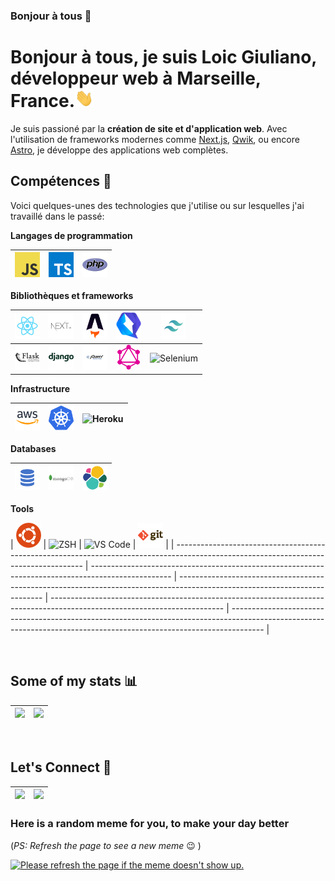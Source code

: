 ### Bonjour à tous 👋

<h1>Bonjour à tous, je suis Loic Giuliano, développeur web à Marseille, France.<img  src="https://raw.githubusercontent.com/ABSphreak/ABSphreak/master/gifs/Hi.gif" width="30px"></h1>

Je suis passioné par la **création de site et d'application web**. Avec l'utilisation de frameworks modernes comme <a href="https://nextjs.org/">Next.js</a>, <a href="https://qwik.dev/">Qwik</a>, ou encore <a href="https://astro.build/">Astro<a>, je développe des applications web complètes.

## Compétences :muscle:

Voici quelques-unes des technologies que j'utilise ou sur lesquelles j'ai travaillé dans le passé:

**Langages de programmation**

| <img alt="JS" title="JavaScript" width="40px" src="https://raw.githubusercontent.com/github/explore/master/topics/javascript/javascript.png"> | <img alt="Typescript" title="Typescript" width="40px" src="https://raw.githubusercontent.com/github/explore/main/topics/typescript/typescript.png"> | <img title="PHP" alt="PHP" width="40px" src="https://raw.githubusercontent.com/github/explore/main/topics/php/php.png"> |
| --------------------------------------------------------------------------------------------------------------------------------------------- | --------------------------------------------------------------------------------------------------------------------------------------------------- | ----------------------------------------------------------------------------------------------------------------------- |

**Bibliothèques et frameworks**

| <img title="React" alt="React" width="40px" src="https://raw.githubusercontent.com/github/explore/master/topics/react/react.png"> | <img title="Nextjs" alt="Nextjs" width="40px" src="https://raw.githubusercontent.com/github/explore/master/topics/nextjs/nextjs.png"> | <img title="Astro" alt="Astro" width="40px" src="https://raw.githubusercontent.com/github/explore/master/topics/astro/astro.png"> | <img title="Qwik" alt="Qwik" width="40px" src="https://raw.githubusercontent.com/DevWeb13/DevWeb13/7be38b75fe5bb6d0ce4306f4463056035c20ee70/qwik-1.svg">     | <img title="Tailwind" alt="Tailwind" width="40px" src="https://raw.githubusercontent.com/github/explore/master/topics/tailwind/tailwind.png"> |
| ----------------------------------------------------------------------------------------------------------------------------------------------------- | ---------------------------------------------------------------------------------------------------------------------------------------------------- | ------------------------------------------------------------------------------------------------------------------------------------------------------------- | ----------------------------------------------------------------------------------------------------------------------------------------- | ------------------------------------------------------------------------------------------------------------------------------------- |
| <img title="Flask" alt="Flask" width="40px" src="https://raw.githubusercontent.com/github/explore/master/topics/flask/flask.png">                     | <img title="Django" alt="Django" width="40px" src="https://raw.githubusercontent.com/github/explore/master/topics/django/django.png">                | <img title="jQuery" alt="jQuery" width="40px" src="https://raw.githubusercontent.com/github/explore/master/topics/jquery/jquery.png">                         | <img title="GrahpQL" alt="GraphQL" width="40px" src="https://raw.githubusercontent.com/github/explore/master/topics/graphql/graphql.png"> | <img title="Selenium" alt="Selenium" width="40px" src="https://img.icons8.com/color/48/000000/selenium-test-automation.png">          |

**Infrastructure**

| <img title="AWS" alt="AWS" width="40px" src="https://raw.githubusercontent.com/github/explore/main/topics/aws/aws.png"> | <img title="Kubernetes" alt="Kubernetes" width="40px" src="https://raw.githubusercontent.com/github/explore/main/topics/kubernetes/kubernetes.png"> | <img title="Heroku" alt="Heroku" width="40px" src="https://img.icons8.com/color/48/000000/heroku.png"> |
| ----------------------------------------------------------------------------------------------------------------------- | --------------------------------------------------------------------------------------------------------------------------------------------------- | ------------------------------------------------------------------------------------------------------ |

**Databases**

| <img title="SQL" alt="SQL" width="40px" src="https://raw.githubusercontent.com/github/explore/master/topics/sql/sql.png"> | <img title="MongoDB" alt="MongoDB" width="40px" src="https://raw.githubusercontent.com/github/explore/master/topics/mongodb/mongodb.png"> | <img title="ElasticSearch" alt="ElasticSearch" width="40px" src="https://raw.githubusercontent.com/github/explore/master/topics/elasticsearch/elasticsearch.png"> <br> |
| ------------------------------------------------------------------------------------------------------------------------- | ----------------------------------------------------------------------------------------------------------------------------------------- | ---------------------------------------------------------------------------------------------------------------------------------------------------------------------- |

**Tools**

| <img title="Ubuntu" alt="Ubuntu" width="40px" src="https://raw.githubusercontent.com/github/explore/master/topics/ubuntu/ubuntu.png"> | <img title="ZSH" alt="ZSH" width="40px" src="https://s3.amazonaws.com/ohmyzsh/oh-my-zsh-logo.png"> | <img title="VS Code" alt="VS Code" width="40px" src="https://img.icons8.com/fluent/48/000000/visual-studio-code-2019.png"> | <img title="git" alt="git" width="40px" src="https://raw.githubusercontent.com/github/explore/master/topics/git/git.png"> |
| ------------------------------------------------------------------------------------------------------------------------------------- | -------------------------------------------------------------------------------------------------- | -------------------------------------------------------------------------------------------------------------------------- | ------------------------------------------------------------------------------------------------------------------------- | -------------------------------------------------------------------------------------------------------------------------------------------------------------------- |

<br>

## Some of my stats :bar_chart:

| <img src="https://github-readme-stats.vercel.app/api?username=techytushar&show_icons=true&theme=radical&include_all_commits=true"> | <a href="https://stackoverflow.com/users/story/5679285"><img src="https://github-readme-stackoverflow.vercel.app/?userID=5679285&theme=dark" height="250"></a> |
| ---------------------------------------------------------------------------------------------------------------------------------- | -------------------------------------------------------------------------------------------------------------------------------------------------------------- |

<br>

## Let's Connect :handshake:

| <a href="https://www.linkedin.com/in/tusharmit/"><img src="https://cdn2.iconfinder.com/data/icons/social-media-2285/512/1_Linkedin_unofficial_colored_svg-128.png" width="40"></a> | <a href="https://www.kaggle.com/techytushar/"><img src="https://www.vectorlogo.zone/logos/kaggle/kaggle-icon.svg" width="40"></a> |
| ---------------------------------------------------------------------------------------------------------------------------------------------------------------------------------- | --------------------------------------------------------------------------------------------------------------------------------- |

### Here is a random meme for you, to make your day better

(_PS: Refresh the page to see a new meme_ :wink: )

<a href="https://github.com/techytushar/random-memer"><img src='https://web-production-4cea.up.railway.app/' title="Meme" alt="Please refresh the page if the meme doesn't show up." height="400"></a>

<!--
**DevWeb13/DevWeb13** is a ✨ _special_ ✨ repository because its `README.md` (this file) appears on your GitHub profile.

Here are some ideas to get you started:

- 🔭 I’m currently working on ...
- 🌱 I’m currently learning ...
- 👯 I’m looking to collaborate on ...
- 🤔 I’m looking for help with ...
- 💬 Ask me about ...
- 📫 How to reach me: ...
- 😄 Pronouns: ...
- ⚡ Fun fact: ...
-->

